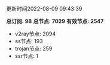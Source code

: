 更新时间2022-08-09 09:43:39

**总订阅: 98**
**总节点: 7029**
**有效节点: 2547**
- v2ray节点: 2094
- ss节点: 193
- trojan节点: 259
- ssr节点: 1
